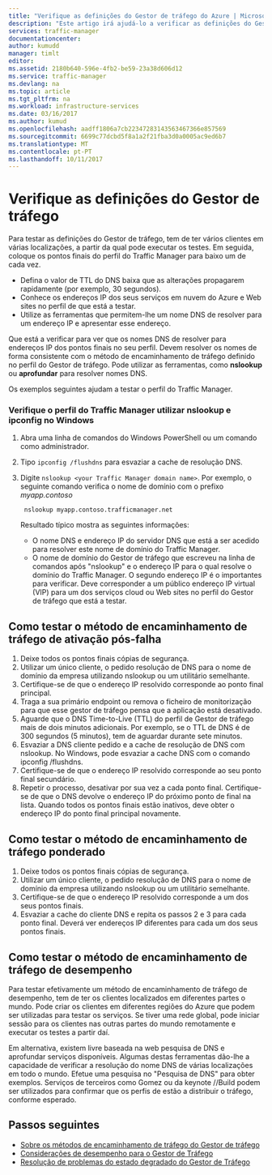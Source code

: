 ```yaml
---
title: "Verifique as definições do Gestor de tráfego do Azure | Microsoft Docs"
description: "Este artigo irá ajudá-lo a verificar as definições do Gestor de tráfego"
services: traffic-manager
documentationcenter: 
author: kumudd
manager: timlt
editor: 
ms.assetid: 2180b640-596e-4fb2-be59-23a38d606d12
ms.service: traffic-manager
ms.devlang: na
ms.topic: article
ms.tgt_pltfrm: na
ms.workload: infrastructure-services
ms.date: 03/16/2017
ms.author: kumud
ms.openlocfilehash: aadff1806a7cb22347283143563467366e857569
ms.sourcegitcommit: 6699c77dcbd5f8a1a2f21fba3d0a0005ac9ed6b7
ms.translationtype: MT
ms.contentlocale: pt-PT
ms.lasthandoff: 10/11/2017
---
```

# <a name="verify-traffic-manager-settings"></a>Verifique as definições do Gestor de tráfego

Para testar as definições do Gestor de tráfego, tem de ter vários clientes em várias localizações, a partir da qual pode executar os testes. Em seguida, coloque os pontos finais do perfil do Traffic Manager para baixo um de cada vez.

* Defina o valor de TTL do DNS baixa que as alterações propagarem rapidamente (por exemplo, 30 segundos).
* Conhece os endereços IP dos seus serviços em nuvem do Azure e Web sites no perfil de que está a testar.
* Utilize as ferramentas que permitem-lhe um nome DNS de resolver para um endereço IP e apresentar esse endereço.

Que está a verificar para ver que os nomes DNS de resolver para endereços IP dos pontos finais no seu perfil. Devem resolver os nomes de forma consistente com o método de encaminhamento de tráfego definido no perfil do Gestor de tráfego. Pode utilizar as ferramentas, como **nslookup** ou **aprofundar** para resolver nomes DNS.

Os exemplos seguintes ajudam a testar o perfil do Traffic Manager.

### <a name="check-traffic-manager-profile-using-nslookup-and-ipconfig-in-windows"></a>Verifique o perfil do Traffic Manager utilizar nslookup e ipconfig no Windows

1. Abra uma linha de comandos do Windows PowerShell ou um comando como administrador.
2. Tipo `ipconfig /flushdns` para esvaziar a cache de resolução DNS.
3. Digite `nslookup <your Traffic Manager domain name>`. Por exemplo, o seguinte comando verifica o nome de domínio com o prefixo *myapp.contoso*

        nslookup myapp.contoso.trafficmanager.net

    Resultado típico mostra as seguintes informações:

    + O nome DNS e endereço IP do servidor DNS que está a ser acedido para resolver este nome de domínio do Traffic Manager.
    + O nome de domínio do Gestor de tráfego que escreveu na linha de comandos após "nslookup" e o endereço IP para o qual resolve o domínio do Traffic Manager. O segundo endereço IP é o importantes para verificar. Deve corresponder a um público endereço IP virtual (VIP) para um dos serviços cloud ou Web sites no perfil do Gestor de tráfego que está a testar.

## <a name="how-to-test-the-failover-traffic-routing-method"></a>Como testar o método de encaminhamento de tráfego de ativação pós-falha

1. Deixe todos os pontos finais cópias de segurança.
2. Utilizar um único cliente, o pedido resolução de DNS para o nome de domínio da empresa utilizando nslookup ou um utilitário semelhante.
3. Certifique-se de que o endereço IP resolvido corresponde ao ponto final principal.
4. Traga a sua primário endpoint ou remova o ficheiro de monitorização para que esse gestor de tráfego pensa que a aplicação está desativado.
5. Aguarde que o DNS Time-to-Live (TTL) do perfil de Gestor de tráfego mais de dois minutos adicionais. Por exemplo, se o TTL de DNS é de 300 segundos (5 minutos), tem de aguardar durante sete minutos.
6. Esvaziar a DNS cliente pedido e a cache de resolução de DNS com nslookup. No Windows, pode esvaziar a cache DNS com o comando ipconfig /flushdns.
7. Certifique-se de que o endereço IP resolvido corresponde ao seu ponto final secundário.
8. Repetir o processo, desativar por sua vez a cada ponto final. Certifique-se de que o DNS devolve o endereço IP do próximo ponto de final na lista. Quando todos os pontos finais estão inativos, deve obter o endereço IP do ponto final principal novamente.

## <a name="how-to-test-the-weighted-traffic-routing-method"></a>Como testar o método de encaminhamento de tráfego ponderado

1. Deixe todos os pontos finais cópias de segurança.
2. Utilizar um único cliente, o pedido resolução de DNS para o nome de domínio da empresa utilizando nslookup ou um utilitário semelhante.
3. Certifique-se de que o endereço IP resolvido corresponde a um dos seus pontos finais.
4. Esvaziar a cache do cliente DNS e repita os passos 2 e 3 para cada ponto final. Deverá ver endereços IP diferentes para cada um dos seus pontos finais.

## <a name="how-to-test-the-performance-traffic-routing-method"></a>Como testar o método de encaminhamento de tráfego de desempenho

Para testar efetivamente um método de encaminhamento de tráfego de desempenho, tem de ter os clientes localizados em diferentes partes o mundo. Pode criar os clientes em diferentes regiões do Azure que podem ser utilizadas para testar os serviços. Se tiver uma rede global, pode iniciar sessão para os clientes nas outras partes do mundo remotamente e executar os testes a partir daí.

Em alternativa, existem livre baseada na web pesquisa de DNS e aprofundar serviços disponíveis. Algumas destas ferramentas dão-lhe a capacidade de verificar a resolução do nome DNS de várias localizações em todo o mundo. Efetue uma pesquisa no "Pesquisa de DNS" para obter exemplos. Serviços de terceiros como Gomez ou da keynote //Build podem ser utilizados para confirmar que os perfis de estão a distribuir o tráfego, conforme esperado.

## <a name="next-steps"></a>Passos seguintes

* [Sobre os métodos de encaminhamento de tráfego do Gestor de tráfego](traffic-manager-routing-methods.md)
* [Considerações de desempenho para o Gestor de Tráfego](traffic-manager-performance-considerations.md)
* [Resolução de problemas do estado degradado do Gestor de Tráfego](traffic-manager-troubleshooting-degraded.md)
